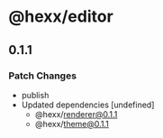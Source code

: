 # @hexx/editor

## 0.1.1
### Patch Changes

- publish
- Updated dependencies [undefined]
  - @hexx/renderer@0.1.1
  - @hexx/theme@0.1.1
